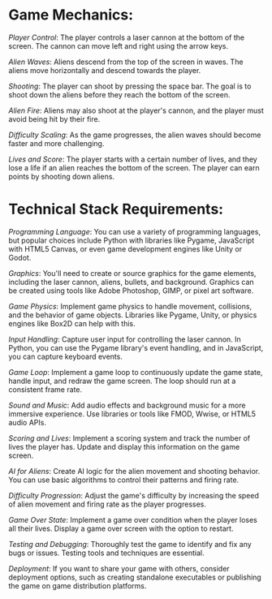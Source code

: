 # Game Mechanics:

*Player Control*: The player controls a laser cannon at the bottom of the screen. The cannon can move left and right using the arrow keys.

*Alien Waves*: Aliens descend from the top of the screen in waves. The aliens move horizontally and descend towards the player.

*Shooting*: The player can shoot by pressing the space bar. The goal is to shoot down the aliens before they reach the bottom of the screen.

*Alien Fire*: Aliens may also shoot at the player's cannon, and the player must avoid being hit by their fire.

*Difficulty Scaling*: As the game progresses, the alien waves should become faster and more challenging.

*Lives and Score*: The player starts with a certain number of lives, and they lose a life if an alien reaches the bottom of the screen. The player can earn points by shooting down aliens.

# Technical Stack Requirements:

*Programming Language*: You can use a variety of programming languages, but popular choices include Python with libraries like Pygame, JavaScript with HTML5 Canvas, or even game development engines like Unity or Godot.

*Graphics*: You'll need to create or source graphics for the game elements, including the laser cannon, aliens, bullets, and background. Graphics can be created using tools like Adobe Photoshop, GIMP, or pixel art software.

*Game Physics*: Implement game physics to handle movement, collisions, and the behavior of game objects. Libraries like Pygame, Unity, or physics engines like Box2D can help with this.

*Input Handling*: Capture user input for controlling the laser cannon. In Python, you can use the Pygame library's event handling, and in JavaScript, you can capture keyboard events.

*Game Loop*: Implement a game loop to continuously update the game state, handle input, and redraw the game screen. The loop should run at a consistent frame rate.

*Sound and Music*: Add audio effects and background music for a more immersive experience. Use libraries or tools like FMOD, Wwise, or HTML5 audio APIs.

*Scoring and Lives*: Implement a scoring system and track the number of lives the player has. Update and display this information on the game screen.

*AI for Aliens*: Create AI logic for the alien movement and shooting behavior. You can use basic algorithms to control their patterns and firing rate.

*Difficulty Progression*: Adjust the game's difficulty by increasing the speed of alien movement and firing rate as the player progresses.

*Game Over State*: Implement a game over condition when the player loses all their lives. Display a game over screen with the option to restart.

*Testing and Debugging*: Thoroughly test the game to identify and fix any bugs or issues. Testing tools and techniques are essential.

*Deployment*: If you want to share your game with others, consider deployment options, such as creating standalone executables or publishing the game on game distribution platforms.
